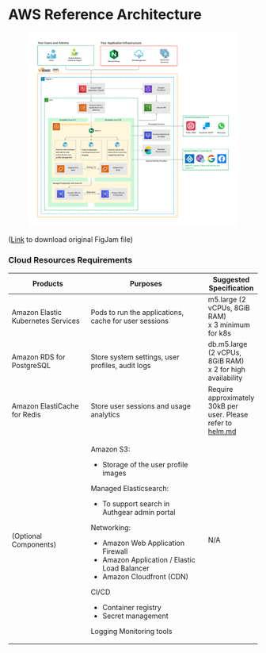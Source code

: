 # AWS Reference Architecture

<figure><img src="../../.gitbook/assets/authgear-infra-aws.png" alt=""><figcaption></figcaption></figure>

([Link](https://oursky.notion.site/Authgear-Reference-Architecture-Public-Page-099f15d621784f9299c86a6dcf55bade) to download original FigJam file)

### Cloud Resources Requirements

<table data-full-width="false"><thead><tr><th width="188">Products</th><th width="309">Purposes</th><th>Suggested Specification</th></tr></thead><tbody><tr><td>Amazon Elastic Kubernetes Services</td><td>Pods to run the applications, cache for user sessions</td><td>m5.large (2 vCPUs, 8GiB RAM)<br>x 3 minimum for k8s</td></tr><tr><td>Amazon RDS for PostgreSQL</td><td>Store system settings, user profiles, audit logs</td><td>db.m5.large (2 vCPUs, 8GiB RAM)<br>x 2 for high availability</td></tr><tr><td>Amazon ElastiCache for Redis</td><td>Store user sessions and usage analytics</td><td>Require approximately 30kB per user. Please refer to <a data-mention href="../helm.md">helm.md</a></td></tr><tr><td>(Optional Components)</td><td><p>Amazon S3:</p><ul><li>Storage of the user profile images</li></ul><p>Managed Elasticsearch:</p><ul><li>To support search in Authgear admin portal</li></ul><p>Networking:</p><ul><li>Amazon Web Application Firewall</li><li>Amazon Application / Elastic Load Balancer</li><li>Amazon Cloudfront (CDN)</li></ul><p>CI/CD</p><ul><li>Container registry</li><li>Secret management</li></ul><p>Logging Monitoring tools</p></td><td>N/A</td></tr></tbody></table>
